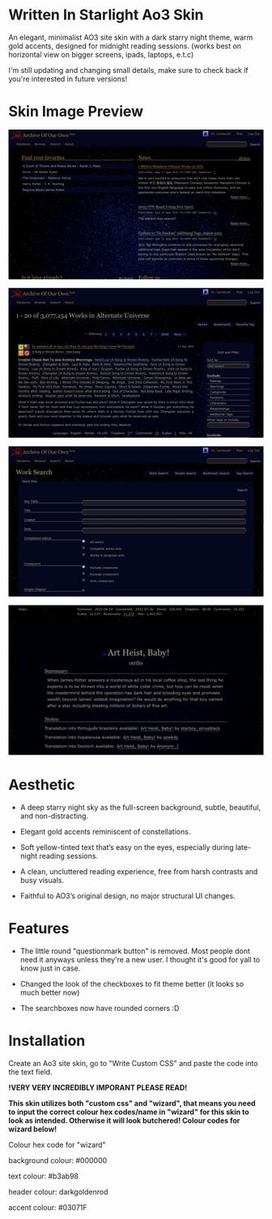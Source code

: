 # Written In Starlight Ao3 Skin
An elegant, minimalist AO3 site skin with a dark starry night theme, warm gold accents, designed for midnight reading sessions. (works best on horizontal view on bigger screens, ipads, laptops, e.t.c)

I'm still updating and changing small details, make sure to check back if you're interested in future versions!

# Skin Image Preview
![Img1](preview-dashboard.jpeg) 


![Img2](preview-filters.jpeg) 


![Img2](preview-search.jpeg) 


![Img2](preview-mainworkarea.jpeg)

# Aesthetic
* A deep starry night sky as the full-screen background, subtle, beautiful, and non-distracting.

* Elegant gold accents reminiscent of constellations.

* Soft yellow-tinted text that’s easy on the eyes, especially during late-night reading sessions.

* A clean, uncluttered reading experience, free from harsh contrasts and busy visuals.

* Faithful to AO3’s original design, no major structural UI changes.

# Features
* The little round "questionmark button" is removed. Most people dont need it anyways unless they're a new user. I thought it's good for yall to know just in case.

* Changed the look of the checkboxes to fit theme better (it looks so much better now)

* The searchboxes now have rounded corners :D

# Installation
Create an Ao3 site skin, go to "Write Custom CSS" and paste the code into the text field.

**!VERY VERY INCREDIBLY IMPORANT PLEASE READ!**

**This skin utilizes both "custom css" and "wizard", that means you need to input the correct colour hex codes/name in "wizard" for this skin to look as intended. Otherwise it will look butchered! Colour codes for wizard below!**

Colour hex code for "wizard"

background colour: #000000

text colour: #b3ab98

header colour: darkgoldenrod

accent colour: #03071F

